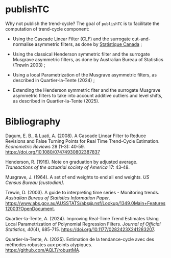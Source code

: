 
<!-- README.md is generated from README.Rmd. Please edit that file -->

# publishTC

Why not publish the trend-cycle? The goal of `publishTC` is to
facilitate the computation of trend-cycle component:

- Using the Cascade Linear Filter (CLF) and the surrogate
  cut-and-normalise asymmetric filters, as done by [Statistique
  Canada](https://www.statcan.gc.ca/en/dai/btd/trend-cycle) ;

- Using the classical Henderson symmetric filter and the surrogate
  Musgrave asymmetric filters, as done by Australian Bureau of
  Statistics (Trewin 2003) ;

- Using a local Parametrization of the Musgrave asymmetric filters, as
  described in Quartier-la-Tente (2024) ;

- Extending the Henderson symmetric fiter and the surrogate Musgrave
  asymmetric filters to take into account additive outliers and level
  shifts, as described in Quartier-la-Tente (2025).

# Bibliography

Dagum, E. B., & Luati, A. (2008). A Cascade Linear Filter to Reduce
Revisions and False Turning Points for Real Time Trend-Cycle Estimation.
*Econometric Reviews* 28 (1-3): 40‑59.
<https://doi.org/10.1080/07474930802387837>

Henderson, R. (1916). Note on graduation by adjusted average.
*Transactions of the actuarial society of America* 17: 43‑48.

Musgrave, J. (1964). A set of end weights to end all end weights. *US
Census Bureau \[custodian\]*.

Trewin, D. (2003). A guide to interpreting time series - Monitoring
trends. *Australian Bureau of Statistics Information Paper*.
<https://www.abs.gov.au/AUSSTATS/abs@.nsf/Lookup/1349.0Main+Features12003?OpenDocument>.

Quartier-la-Tente, A. (2024). Improving Real-Time Trend Estimates Using
Local Parametrization of Polynomial Regression Filters. *Journal of
Official Statistics, 40*(4), 685-715.
<https://doi.org/10.1177/0282423X241283207>.

Quartier-la-Tente, A. (2025). Estimation de la tendance-cycle avec des
méthodes robustes aux points atypiques.
<https://github.com/AQLT/robustMA>.
